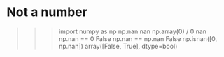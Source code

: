 # Not a number

>>> import numpy as np
>>> np.nan
nan
>>> np.array(0) / 0
nan
>>> np.nan == 0
False
>>> np.nan == np.nan
False
>>> np.isnan(\[0, np.nan\])
array(\[False,  True\], dtype=bool)
